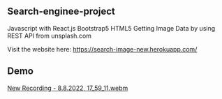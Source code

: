 
Search-enginee-project
---------------------------------------------------------------------------------------------------------------------------
Javascript with React.js
Bootstrap5
HTML5
Getting Image Data by using REST API from unsplash.com

Visit the website here: https://search-image-new.herokuapp.com/

Demo
-----------------------------------------------------------------------------------------------------------------------

[New Recording - 8.8.2022, 17_59_11.webm](https://user-images.githubusercontent.com/85099151/183448821-809e7d5e-9187-4532-87bb-42fd22f80109.webm)
